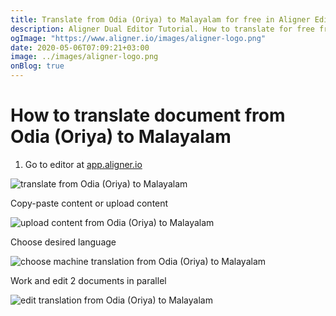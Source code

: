```yaml
---
title: Translate from Odia (Oriya) to Malayalam for free in Aligner Editor
description: Aligner Dual Editor Tutorial. How to translate for free from Odia (Oriya) to Malayalam. Aligner is multilingual document management platform. 
ogImage: "https://www.aligner.io/images/aligner-logo.png"
date: 2020-05-06T07:09:21+03:00
image: ../images/aligner-logo.png
onBlog: true
---
```


# How to translate document from Odia (Oriya) to Malayalam

1. Go to editor at [app.aligner.io](https://app.aligner.io "Aligner App web page")

![translate from Odia (Oriya) to Malayalam](../aligner-blank-editor.png "translate from Odia (Oriya) to Malayalam")

Copy-paste content or upload content

![upload content from Odia (Oriya) to Malayalam](../aligner-uploaded-document.png "upload content from Odia (Oriya) to Malayalam")

Choose desired language

![choose machine translation from Odia (Oriya) to Malayalam](../aligner-language-dropdown.png "choose machine translation from Odia (Oriya) to Malayalam")

Work and edit 2 documents in parallel

![edit translation from Odia (Oriya) to Malayalam](../aligner-double-sitded-editor.png "edit translation from Odia (Oriya) to Malayalam")

